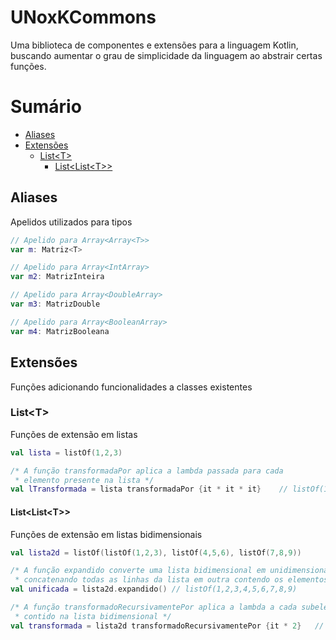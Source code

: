 # UNoxKCommons
Uma biblioteca de componentes e extensões para a linguagem
Kotlin, buscando aumentar o grau de simplicidade da linguagem
ao abstrair certas funções.

# Sumário
* [Aliases](#aliases)
* [Extensões](#extensões)
	+ [List\<T\>](#list\<t\>)
		- [List\<List\<T\>\>](#list\<list\<t\>\>)

## Aliases
Apelidos utilizados para tipos

```kotlin
// Apelido para Array<Array<T>>
var m: Matriz<T>

// Apelido para Array<IntArray>
var m2: MatrizInteira

// Apelido para Array<DoubleArray>
var m3: MatrizDouble

// Apelido para Array<BooleanArray>
var m4: MatrizBooleana
```

## Extensões
Funções adicionando funcionalidades a classes existentes

### List\<T\>
Funções de extensão em listas
```kotlin
val lista = listOf(1,2,3)

/* A função transformadaPor aplica a lambda passada para cada
 * elemento presente na lista */
val lTransformada = lista transformadaPor {it * it * it}    // listOf(1,8,27)
```

#### List\<List\<T\>\>
Funções de extensão em listas bidimensionais
```kotlin
val lista2d = listOf(listOf(1,2,3), listOf(4,5,6), listOf(7,8,9))

/* A função expandido converte uma lista bidimensional em unidimensional
 * concatenando todas as linhas da lista em outra contendo os elementos */
val unificada = lista2d.expandido() // listOf(1,2,3,4,5,6,7,8,9)

/* A função transformadoRecursivamentePor aplica a lambda a cada subelemento
 * contido na lista bidimensional */
val transformada = lista2d transformadoRecursivamentePor {it * 2}   // listOf(listOf(2,4,6), listOf(8,10,12), listOf(14,16,18))
```